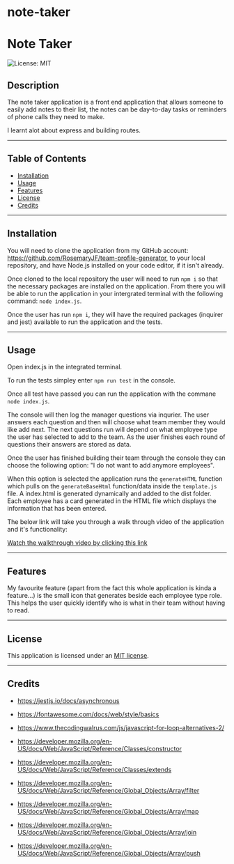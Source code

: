 # note-taker

# Note Taker

![License: MIT](https://img.shields.io/badge/License-MIT-yellow.svg)

## Description

The note taker application is a front end application that allows someone to easily add notes to their list, the notes can be day-to-day tasks or reminders of phone calls they need to make.

I learnt alot about express and building routes. 


---

## Table of Contents

- [Installation](#installation)
- [Usage](#usage)
- [Features](#features)
- [License](#license)
- [Credits](#credits)

---

## Installation

You will need to clone the application from my GitHub account: https://github.com/RosemaryJF/team-profile-generator, to your local repository, and have Node.js installed on your code editor, if it isn't already.

Once cloned to the local repository the user will need to run `npm i` so that the necessary packages are installed on the application. From there you will be able to run the application in your intergrated terminal with the following command: `node index.js`.

Once the user has run `npm i`, they will have the required packages (inquirer and jest) available to run the application and the tests.

---

## Usage

Open index.js in the integrated terminal. 

To run the tests simpley enter `npm run test` in the console.

Once all test have passed you can run the application with the commane `node index.js`.

The console will then log the manager questions via inqurier. The user answers each question and then will choose what team member they would like add next. 
The next questions run will depend on what employee type the user has selected to add to the team. As the user finishes each round of questions their answers are stored as data.

Once the user has finished building their team through the console they can choose the following option: "I do not want to add anymore employees".

When this option is selected the application runs the `generateHTML` function which pulls on the `generateBaseHtml` function/data inside the `template.js` file. A index.html is generated dynamically and added to the dist folder. Each employee has a card generated in the HTML file which displays the information that has been entered.

The below link will take you through a walk through video of the application and it's functionality:

[Watch the walkthrough video by clicking this link](https://drive.google.com/file/d/1Ta3VUYG-VuuZVGUUX1N7mAtjrm6FrXwe/view)

---

## Features

My favourite feature (apart from the fact this whole application is kinda a feature...) is the small icon that generates beside each employee type role. This helps the user quickly identify who is what in their team without having to read.

---

## License

This application is licensed under an [MIT license](https://github.com/RosemaryJF/team-profile-generator/blob/main/dist/LICENSE).

---

## Credits

* https://jestjs.io/docs/asynchronous

* https://fontawesome.com/docs/web/style/basics

* https://www.thecodingwalrus.com/js/javascript-for-loop-alternatives-2/

* https://developer.mozilla.org/en-US/docs/Web/JavaScript/Reference/Classes/constructor

* https://developer.mozilla.org/en-US/docs/Web/JavaScript/Reference/Classes/extends

* https://developer.mozilla.org/en-US/docs/Web/JavaScript/Reference/Global_Objects/Array/filter

* https://developer.mozilla.org/en-US/docs/Web/JavaScript/Reference/Global_Objects/Array/map

* https://developer.mozilla.org/en-US/docs/Web/JavaScript/Reference/Global_Objects/Array/join

* https://developer.mozilla.org/en-US/docs/Web/JavaScript/Reference/Global_Objects/Array/push